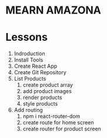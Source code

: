 # MEARN AMAZONA

# Lessons

1.  Indroduction
2.  Install Tools
3.  Create React App
4.  Create Git Repository
5.  List Products
    1. create product array
    2. add product images
    3. render products
    4. style products
6.  Add routing
    1. npm i react-router-dom
    2. create route for home screen
    3. create router for product screen
